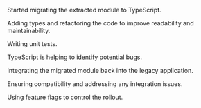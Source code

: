 Started migrating the extracted module to TypeScript.

Adding types and refactoring the code to improve readability and maintainability.

Writing unit tests.

TypeScript is helping to identify potential bugs.

Integrating the migrated module back into the legacy application.

Ensuring compatibility and addressing any integration issues.

Using feature flags to control the rollout.